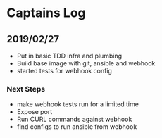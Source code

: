 # Captains Log

## 2019/02/27
* Put in basic TDD infra and plumbing
* Build base image with git, ansible and webhook
* started tests for webhook config

### Next Steps
* make webhook tests run for a limited time
* Expose port
* Run CURL commands against webhook
* find configs to run ansible from webhook